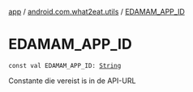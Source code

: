[app](../index.md) / [android.com.what2eat.utils](index.md) / [EDAMAM_APP_ID](./-e-d-a-m-a-m_-a-p-p_-i-d.md)

# EDAMAM_APP_ID

`const val EDAMAM_APP_ID: `[`String`](https://kotlinlang.org/api/latest/jvm/stdlib/kotlin/-string/index.html)

Constante die vereist is in de API-URL

